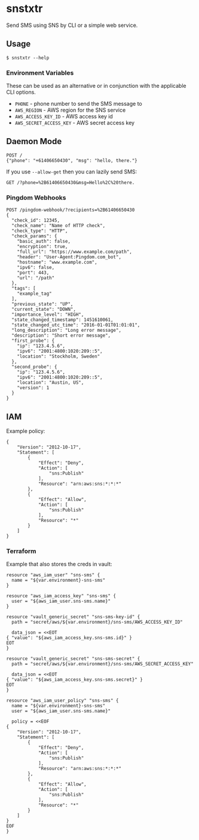 # snstxtr

Send SMS using SNS by CLI or a simple web service.

## Usage

    $ snstxtr --help

### Environment Variables

These can be used as an alternative or in conjunction with the applicable CLI options.

- `PHONE` - phone number to send the SMS message to
- `AWS_REGION` - AWS region for the SNS service
- `AWS_ACCESS_KEY_ID` - AWS access key id
- `AWS_SECRET_ACCESS_KEY` - AWS secret access key

## Daemon Mode

```
POST /
{"phone": "+61406650430", "msg": "hello, there."}
```

If you use `--allow-get` then you can lazily send SMS:

```
GET /?phone=%2B61406650430&msg=Hello%2C%20there.
```

### Pingdom Webhooks

```
POST /pingdom-webhook/?recipients=%2B61406650430
{
  "check_id": 12345,
  "check_name": "Name of HTTP check",
  "check_type": "HTTP",
  "check_params": {
    "basic_auth": false,
    "encryption": true,
    "full_url": "https://www.example.com/path",
    "header": "User-Agent:Pingdom.com_bot",
    "hostname": "www.example.com",
    "ipv6": false,
    "port": 443,
    "url": "/path"
  },
  "tags": [
    "example_tag"
  ],
  "previous_state": "UP",
  "current_state": "DOWN",
  "importance_level": "HIGH",
  "state_changed_timestamp": 1451610061,
  "state_changed_utc_time": "2016-01-01T01:01:01",
  "long_description": "Long error message",
  "description": "Short error message",
  "first_probe": {
    "ip": "123.4.5.6",
    "ipv6": "2001:4800:1020:209::5",
    "location": "Stockholm, Sweden"
  },
  "second_probe": {
    "ip": "123.4.5.6",
    "ipv6": "2001:4800:1020:209::5",
    "location": "Austin, US",
    "version": 1
  }
}
```

## IAM

Example policy:

```
{
    "Version": "2012-10-17",
    "Statement": [
        {
            "Effect": "Deny",
            "Action": [
                "sns:Publish"
            ],
            "Resource": "arn:aws:sns:*:*:*"
        },
        {
            "Effect": "Allow",
            "Action": [
                "sns:Publish"
            ],
            "Resource": "*"
        }
    ]
}
```

### Terraform

Example that also stores the creds in vault:

```
resource "aws_iam_user" "sns-sms" {
  name = "${var.environment}-sns-sms"
}

resource "aws_iam_access_key" "sns-sms" {
  user = "${aws_iam_user.sns-sms.name}"
}

resource "vault_generic_secret" "sns-sms-key-id" {
  path = "secret/aws/${var.environment}/sns-sms/AWS_ACCESS_KEY_ID"

  data_json = <<EOT
{ "value": "${aws_iam_access_key.sns-sms.id}" }
EOT
}

resource "vault_generic_secret" "sns-sms-secret" {
  path = "secret/aws/${var.environment}/sns-sms/AWS_SECRET_ACCESS_KEY"

  data_json = <<EOT
{ "value": "${aws_iam_access_key.sns-sms.secret}" }
EOT
}

resource "aws_iam_user_policy" "sns-sms" {
  name = "${var.environment}-sns-sms"
  user = "${aws_iam_user.sns-sms.name}"

  policy = <<EOF
{
    "Version": "2012-10-17",
    "Statement": [
        {
            "Effect": "Deny",
            "Action": [
                "sns:Publish"
            ],
            "Resource": "arn:aws:sns:*:*:*"
        },
        {
            "Effect": "Allow",
            "Action": [
                "sns:Publish"
            ],
            "Resource": "*"
        }
    ]
}
EOF
}
```
